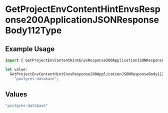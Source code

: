 # GetProjectEnvContentHintEnvsResponse200ApplicationJSONResponseBody112Type

## Example Usage

```typescript
import { GetProjectEnvContentHintEnvsResponse200ApplicationJSONResponseBody112Type } from "@vercel/sdk/models/operations/getprojectenv.js";

let value:
  GetProjectEnvContentHintEnvsResponse200ApplicationJSONResponseBody112Type =
    "postgres-database";
```

## Values

```typescript
"postgres-database"
```